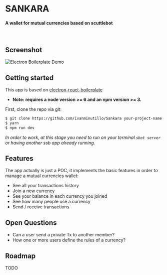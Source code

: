 # SANKARA

#### A wallet for mutual currencies based on scuttlebot

<br/>

## Screenshot

![Electron Boilerplate Demo](http://i.imgur.com/7xAqFrf.jpg)

## Getting started

This app is based on [electron-react-boilerplate](https://github.com/chentsulin/electron-react-boilerplate)

* **Note: requires a node version >= 6 and an npm version >= 3.**

First, clone the repo via git:

```bash
$ git clone https://github.com/ivanminutillo/Sankara your-project-name
$ yarn
$ npm run dev
```
*In order to work, at this stage you need to run on your terminal ```sbot server``` or having another ssb app already running.*

## Features

The app actually is just a POC, it implements the basic features in order to manage a mutual currencies wallet:

- See all your transactions history
- Join a new currency
- See your balance in each currency you joined
- See how many people use a currency
- Send / receive transactions

## Open Questions
- Can a user send a private Tx to another member?
- How one or more users define the rules of a currency?

## Roadmap
TODO
